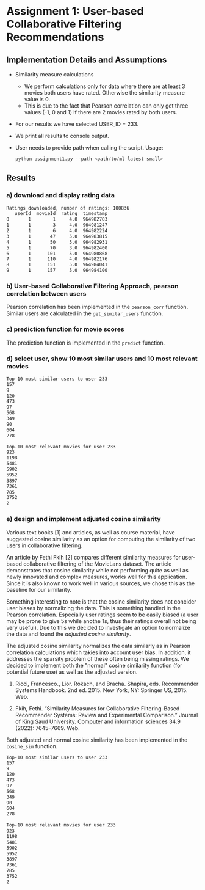 # Assignment 1: User-based Collaborative Filtering Recommendations

## Implementation Details and Assumptions

- Similarity measure calculations
  - We perform calculations only for data where there are at least 3 movies both users have rated. Otherwise the similarity measure value is 0.
  - This is due to the fact that Pearson correlation can only get three values (-1, 0 and 1) if there are 2 movies rated by both users.
- For our results we have selected USER_ID = 233.
- We print all results to console output.
- User needs to provide path when calling the script. Usage:

  ```python
  python assignment1.py --path <path/to/ml-latest-small>
  ```

## Results

### a) download and display rating data

```txt
Ratings downloaded, number of ratings: 100836
   userId  movieId  rating  timestamp
0       1        1     4.0  964982703
1       1        3     4.0  964981247
2       1        6     4.0  964982224
3       1       47     5.0  964983815
4       1       50     5.0  964982931
5       1       70     3.0  964982400
6       1      101     5.0  964980868
7       1      110     4.0  964982176
8       1      151     5.0  964984041
9       1      157     5.0  964984100
```

### b) User-based Collaborative Filtering Approach, pearson correlation between users

Pearson correlation has been implemented in the `pearson_corr` function. Similar users are calculated in the `get_similar_users` function.

### c) prediction function for movie scores

The prediction function is implemented in the `predict` function.

### d) select user, show 10 most similar users and 10 most relevant movies

```txt
Top-10 most similar users to user 233
157
9
120
473
97
568
349
90
604
278

Top-10 most relevant movies for user 233
923
1198
5481
5902
5952
3897
7361
785
3752
2
```

### e) design and implement adjusted cosine similarity

Various text books [1] and articles, as well as course material, have suggested cosine similarity as an option for computing the similarity of two users in collaborative filtering.

An article by Fethi Fkih [2] compares different similarity measures for user-based collaborative filtering of the MovieLans dataset. The article demonstrates that cosine similarity while not performing quite as well as newly innovated and complex measures, works well for this application. Since it is also known to work well in various sources, we chose this as the baseline for our similarity.

Something interesting to note is that the cosine similarity does not concider user biases by normalizing the data. This is something handled in the Pearson correlation. Especially user ratings seem to be easily biased (a user may be prone to give 5s while anothe 1s, thus their ratings overall not being very useful). Due to this we decided to investigate an option to normalize the data and found the *adjusted cosine similarity*.

The adjusted cosine similarity normalizes the data similarly as in Pearson correlation calculations which takies into account user bias. In addition, it addresses the sparsity problem of these often being missing ratings. We decided to implement both the "normal" cosine similarity function (for potential future use) as well as the adjusted version.

1. Ricci, Francesco., Lior. Rokach, and Bracha. Shapira, eds. Recommender Systems Handbook. 2nd ed. 2015. New York, NY: Springer US, 2015. Web.

2. Fkih, Fethi. “Similarity Measures for Collaborative Filtering-Based Recommender Systems: Review and Experimental Comparison.” Journal of King Saud University. Computer and information sciences 34.9 (2022): 7645–7669. Web.

Both adjusted and normal cosine similarity has been implemented in the `cosine_sim` function.

```txt
Top-10 most similar users to user 233
157
9
120
473
97
568
349
90
604
278

Top-10 most relevant movies for user 233
923
1198
5481
5902
5952
3897
7361
785
3752
2
```
